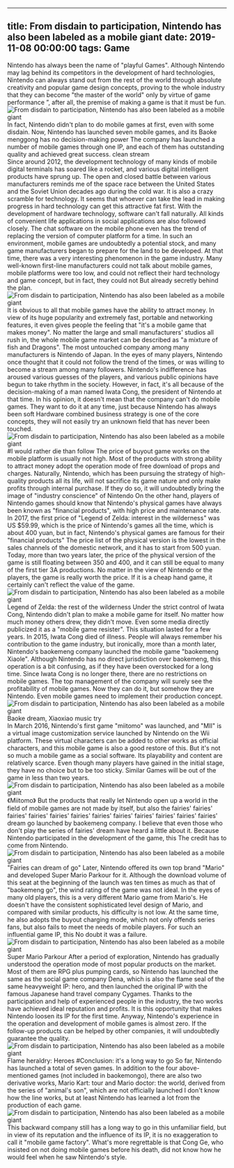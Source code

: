 
---
title: From disdain to participation, Nintendo has also been labeled as a mobile giant
date: 2019-11-08 00:00:00
tags:  Game
---
Nintendo has always been the name of "playful Games". Although Nintendo may lag behind its competitors in the development of hard technologies, Nintendo can always stand out from the rest of the world through absolute creativity and popular game design concepts, proving to the whole industry that they can become "the master of the world" only by virtue of game performance ”, after all, the premise of making a game is that it must be fun.
![From disdain to participation, Nintendo has also been labeled as a mobile giant](c65cb048c5ed4db8b4494439c4c2bbb0.jpg)
In fact, Nintendo didn't plan to do mobile games at first, even with some disdain. Now, Nintendo has launched seven mobile games, and its Baoke menggong has no decision-making power The company has launched a number of mobile games through one IP, and each of them has outstanding quality and achieved great success.
     clean stream   
Since around 2012, the development technology of many kinds of mobile digital terminals has soared like a rocket, and various digital intelligent products have sprung up. The open and closed battle between various manufacturers reminds me of the space race between the United States and the Soviet Union decades ago during the cold war. It is also a crazy scramble for technology. It seems that whoever can take the lead in making progress in hard technology can get this attractive fat first. With the development of hardware technology, software can't fall naturally. All kinds of convenient life applications in social applications are also followed closely. The chat software on the mobile phone even has the trend of replacing the version of computer platform for a time. In such an environment, mobile games are undoubtedly a potential stock, and many game manufacturers began to prepare for the land to be developed. At that time, there was a very interesting phenomenon in the game industry. Many well-known first-line manufacturers could not talk about mobile games, mobile platforms were too low, and could not reflect their hard technology and game concept, but in fact, they could not But already secretly behind the plan.
![From disdain to participation, Nintendo has also been labeled as a mobile giant](f9c20980392748929a82fd6613797331.jpg)
It is obvious to all that mobile games have the ability to attract money. In view of its huge popularity and extremely fast, portable and networking features, it even gives people the feeling that "it's a mobile game that makes money". No matter the large and small manufacturers' studios all rush in, the whole mobile game market can be described as "a mixture of fish and Dragons". The most untouched company among many manufacturers is Nintendo of Japan. In the eyes of many players, Nintendo once thought that it could not follow the trend of the times, or was willing to become a stream among many followers. Nintendo's indifference has aroused various guesses of the players, and various public opinions have begun to take rhythm in the society. However, in fact, it's all because of the decision-making of a man named Iwata Cong, the president of Nintendo at that time. In his opinion, it doesn't mean that the company can't do mobile games. They want to do it at any time, just because Nintendo has always been soft Hardware combined business strategy is one of the core concepts, they will not easily try an unknown field that has never been touched.
![From disdain to participation, Nintendo has also been labeled as a mobile giant](867e7820d04445f7aac27c2d0df69c83.jpg)
#I would rather die than follow
The price of buyout game works on the mobile platform is usually not high. Most of the products with strong ability to attract money adopt the operation mode of free download of props and charges. Naturally, Nintendo, which has been pursuing the strategy of high-quality products all its life, will not sacrifice its game nature and only make profits through internal purchase. If they do so, it will undoubtedly bring the image of "industry conscience" of Nintendo On the other hand, players of Nintendo games should know that Nintendo's physical games have always been known as "financial products", with high price and maintenance rate. In 2017, the first price of "Legend of Zelda: interest in the wilderness" was US $59.99, which is the price of Nintendo's games all the time, which is about 400 yuan, but in fact, Nintendo's physical games are famous for their "financial products" The price list of the physical version is the lowest in the sales channels of the domestic network, and it has to start from 500 yuan. Today, more than two years later, the price of the physical version of the game is still floating between 350 and 400, and it can still be equal to many of the first tier 3A productions. No matter in the view of Nintendo or the players, the game is really worth the price. If it is a cheap hand game, it certainly can't reflect the value of the game.
![From disdain to participation, Nintendo has also been labeled as a mobile giant](4f9e4e08c25344ea8aecd178b10daedc.jpg)
Legend of Zelda: the rest of the wilderness
Under the strict control of Iwata Cong, Nintendo didn't plan to make a mobile game for itself. No matter how much money others drew, they didn't move. Even some media directly publicized it as a "mobile game resister". This situation lasted for a few years. In 2015, Iwata Cong died of illness. People will always remember his contribution to the game industry, but ironically, more than a month later, Nintendo's baokemeng company launched the mobile game "baokemeng Xiaole". Although Nintendo has no direct jurisdiction over baokemeng, this operation is a bit confusing, as if they have been overstocked for a long time. Since Iwata Cong is no longer there, there are no restrictions on mobile games. The top management of the company will surely see the profitability of mobile games. Now they can do it, but somehow they are Nintendo. Even mobile games need to implement their production concept.
![From disdain to participation, Nintendo has also been labeled as a mobile giant](07cf741d309e47f18af50a1645d3bab9.jpg)
Baoke dream, Xiaoxiao music
     try   
In March 2016, Nintendo's first game "miitomo" was launched, and "MII" is a virtual image customization service launched by Nintendo on the Wii platform. These virtual characters can be added to other works as official characters, and this mobile game is also a good restore of this. But it's not so much a mobile game as a social software. Its playability and content are relatively scarce. Even though many players have gained in the initial stage, they have no choice but to be too sticky. Similar Games will be out of the game in less than two years.
![From disdain to participation, Nintendo has also been labeled as a mobile giant](6cd6185fa527403f8e786e43604ea45a.jpg)
《Miitomo》
But the products that really let Nintendo open up a world in the field of mobile games are not made by itself, but also the fairies' fairies' fairies' fairies' fairies' fairies' fairies' fairies' fairies' fairies' fairies' fairies' dream go launched by baokemeng company. I believe that even those who don't play the series of fairies' dream have heard a little about it. Because Nintendo participated in the development of the game, this The credit has to come from Nintendo.
![From disdain to participation, Nintendo has also been labeled as a mobile giant](5787dd5dd9f746cba71854d95f8f81c6.jpg)
"Fairies can dream of go"
Later, Nintendo offered its own top brand "Mario" and developed Super Mario Parkour for it. Although the download volume of this seat at the beginning of the launch was ten times as much as that of "baokemeng go", the wind rating of the game was not ideal. In the eyes of many old players, this is a very different Mario game from Mario's. He doesn't have the consistent sophisticated level design of Mario, and compared with similar products, his difficulty is not low. At the same time, he also adopts the buyout charging mode, which not only offends series fans, but also fails to meet the needs of mobile players. For such an influential game IP, this No doubt it was a failure.
![From disdain to participation, Nintendo has also been labeled as a mobile giant](e1c8eea702664e3486814b37505fac2f.jpg)
Super Mario Parkour
After a period of exploration, Nintendo has gradually understood the operation mode of most popular products on the market. Most of them are RPG plus pumping cards, so Nintendo has launched the same as the social game company Dena, which is also the flame seal of the same heavyweight IP: hero, and then launched the original IP with the famous Japanese hand travel company Cygames. Thanks to the participation and help of experienced people in the industry, the two works have achieved ideal reputation and profits. It is this opportunity that makes Nintendo loosen its IP for the first time. Anyway, Nintendo's experience in the operation and development of mobile games is almost zero. If the follow-up products can be helped by other companies, it will undoubtedly guarantee the quality.
![From disdain to participation, Nintendo has also been labeled as a mobile giant](fe35686e628e49c5b6262ccbe6418902.jpg)
Flame heraldry: Heroes
#Conclusion: it's a long way to go
So far, Nintendo has launched a total of seven games. In addition to the four above-mentioned games (not included in baokemongo), there are also two derivative works, Mario Kart: tour and Mario doctor: the world, derived from the series of "animal's son", which are not officially launched I don't know how the line works, but at least Nintendo has learned a lot from the production of each game.
![From disdain to participation, Nintendo has also been labeled as a mobile giant](ea37096d618c4f428409ec835edcea57.jpg)
This backward company still has a long way to go in this unfamiliar field, but in view of its reputation and the influence of its IP, it is no exaggeration to call it "mobile game factory". What's more regrettable is that Cong Ge, who insisted on not doing mobile games before his death, did not know how he would feel when he saw Nintendo's style.
